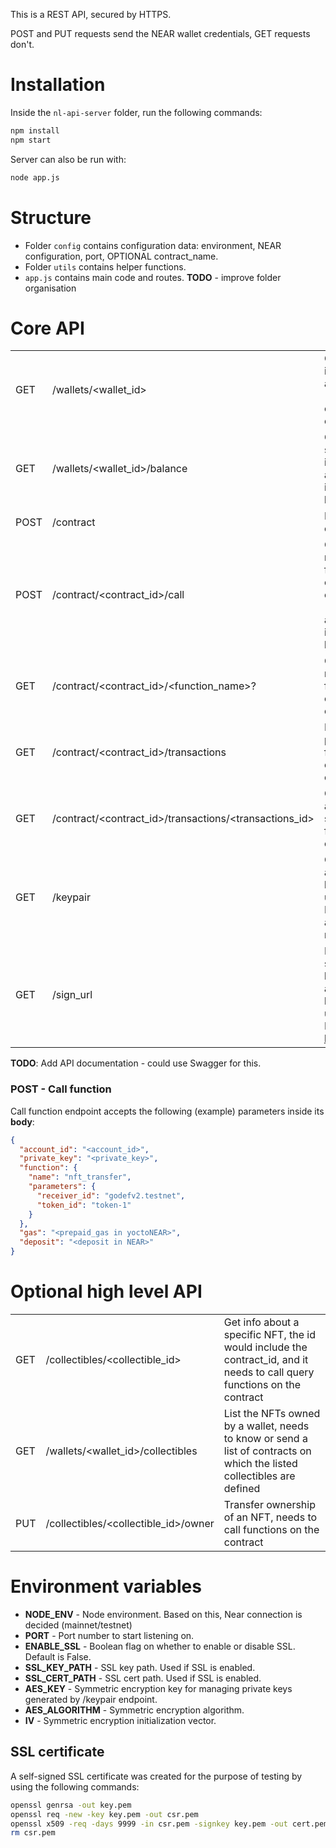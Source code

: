 This is a REST API, secured by HTTPS.

POST and PUT requests send the NEAR wallet credentials, GET requests don't.

# Installation

Inside the `nl-api-server` folder, run the following commands:

```bash
npm install
npm start
```

Server can also be run with:

```bash
node app.js
```

# Structure

- Folder `config` contains configuration data: environment, NEAR configuration, port, OPTIONAL contract_name.
- Folder `utils` contains helper functions.
- `app.js` contains main code and routes. **TODO** - improve folder organisation

# Core API

|      |                                                        |                                                                                                                                  |
| ---- | ------------------------------------------------------ | -------------------------------------------------------------------------------------------------------------------------------- |
| GET  | /wallets/<wallet_id>                                   | Get basic info about a wallet (at least check if it exists)                                                                      |
| GET  | /wallets/<wallet_id>/balance                           | Get specific info about a wallet: its balance                                                                                    |
| POST | /contract                                              | Deploy a contract                                                                                                                |
| POST | /contract/<contract_id>/call                           | Call a modifying function on a contract -- params are found in request body                                                      |
| GET  | /contract/<contract_id>/<function_name>?<args>         | Call a non modifying function on a contract                                                                                      |
| GET  | /contract/<contract_id>/transactions                   | List previous function calls on a contract                                                                                       |
| GET  | /contract/<contract_id>/transactions/<transactions_id> | Get info about a specific function call                                                                                          |
| GET  | /keypair                                               | Generates a public-key pair using Near API and returns it                                                                        |
| GET  | /sign_url                                              | Returns a sign_url to be approved by the user. More info [here](https://github.com/near-examples/near-api-rest-server#sign_url). |

**TODO**: Add API documentation - could use Swagger for this.

### POST - Call function

Call function endpoint accepts the following (example) parameters inside its **body**:

```json
{
  "account_id": "<account_id>",
  "private_key": "<private_key>",
  "function": {
    "name": "nft_transfer",
    "parameters": {
      "receiver_id": "godefv2.testnet",
      "token_id": "token-1"
    }
  },
  "gas": "<prepaid_gas in yoctoNEAR>",
  "deposit": "<deposit in NEAR>"
}
```

# Optional high level API

|     |                                      |                                                                                                                           |
| --- | ------------------------------------ | ------------------------------------------------------------------------------------------------------------------------- |
| GET | /collectibles/<collectible_id>       | Get info about a specific NFT, the id would include the contract_id, and it needs to call query functions on the contract |
| GET | /wallets/<wallet_id>/collectibles    | List the NFTs owned by a wallet, needs to know or send a list of contracts on which the listed collectibles are defined   |
| PUT | /collectibles/<collectible_id>/owner | Transfer ownership of an NFT, needs to call functions on the contract                                                     |

# Environment variables

- **NODE_ENV** - Node environment. Based on this, Near connection is decided (mainnet/testnet)
- **PORT** - Port number to start listening on.
- **ENABLE_SSL** - Boolean flag on whether to enable or disable SSL. Default is False.
- **SSL_KEY_PATH** - SSL key path. Used if SSL is enabled.
- **SSL_CERT_PATH** - SSL cert path. Used if SSL is enabled.
- **AES_KEY** - Symmetric encryption key for managing private keys generated by /keypair endpoint.
- **AES_ALGORITHM** - Symmetric encryption algorithm.
- **IV** - Symmetric encryption initialization vector.

## SSL certificate

A self-signed SSL certificate was created for the purpose of testing by using the following commands:

```bash
openssl genrsa -out key.pem
openssl req -new -key key.pem -out csr.pem
openssl x509 -req -days 9999 -in csr.pem -signkey key.pem -out cert.pem
rm csr.pem
```
